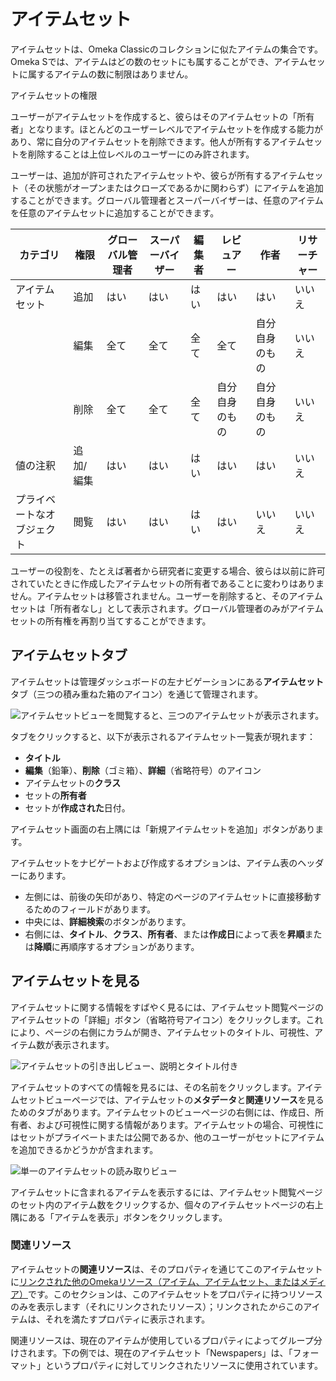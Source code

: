 # アイテムセット

アイテムセットは、Omeka Classicのコレクションに似たアイテムの集合です。Omeka Sでは、アイテムはどの数のセットにも属することができ、アイテムセットに属するアイテムの数に制限はありません。

アイテムセットの権限

ユーザーがアイテムセットを作成すると、彼らはそのアイテムセットの「所有者」となります。ほとんどのユーザーレベルでアイテムセットを作成する能力があり、常に自分のアイテムセットを削除できます。他人が所有するアイテムセットを削除することは上位レベルのユーザーにのみ許されます。

ユーザーは、追加が許可されたアイテムセットや、彼らが所有するアイテムセット（その状態がオープンまたはクローズであるかに関わらず）にアイテムを追加することができます。グローバル管理者とスーパーバイザーは、任意のアイテムを任意のアイテムセットに追加することができます。

| カテゴリ | 権限 | グローバル管理者 | スーパーバイザー | 編集者 | レビュアー | 作者 | リサーチャー |
|-----|-----|---|---|---|---|---|---|
| アイテムセット | 追加 | はい | はい | はい | はい | はい | いいえ |
| | 編集 | 全て | 全て | 全て | 全て | 自分自身のもの | いいえ |
| | 削除 | 全て | 全て | 全て | 自分自身のもの | 自分自身のもの | いいえ |
| 値の注釈 | 追加/編集 | はい | はい | はい | はい | はい | いいえ |
| プライベートなオブジェクト | 閲覧 | はい | はい | はい | はい | いいえ | いいえ |

ユーザーの役割を、たとえば著者から研究者に変更する場合、彼らは以前に許可されていたときに作成したアイテムセットの所有者であることに変わりはありません。アイテムセットは移管されません。ユーザーを削除すると、そのアイテムセットは「所有者なし」として表示されます。グローバル管理者のみがアイテムセットの所有権を再割り当てすることができます。

## アイテムセットタブ

アイテムセットは管理ダッシュボードの左ナビゲーションにある**アイテムセット**タブ（三つの積み重ねた箱のアイコン）を通じて管理されます。

![アイテムセットビューを閲覧すると、三つのアイテムセットが表示されます。](contentfiles/itemsets_browse.png)

タブをクリックすると、以下が表示されるアイテムセット一覧表が現れます：

- **タイトル**
- **編集**（鉛筆）、**削除**（ゴミ箱）、**詳細**（省略符号）のアイコン
- アイテムセットの**クラス**
- セットの**所有者**
- セットが**作成された**日付。

アイテムセット画面の右上隅には「新規アイテムセットを追加」ボタンがあります。

アイテムセットをナビゲートおよび作成するオプションは、アイテム表のヘッダーにあります。

- 左側には、前後の矢印があり、特定のページのアイテムセットに直接移動するためのフィールドがあります。
- 中央には、**詳細検索**のボタンがあります。
- 右側には、**タイトル**、**クラス**、**所有者**、または**作成日**によって表を**昇順**または**降順**に再順序するオプションがあります。

## アイテムセットを見る

アイテムセットに関する情報をすばやく見るには、アイテムセット閲覧ページのアイテムセットの「詳細」ボタン（省略符号アイコン）をクリックします。これにより、ページの右側にカラムが開き、アイテムセットのタイトル、可視性、アイテム数が表示されます。

![アイテムセットの引き出しビュー、説明とタイトル付き](contentfiles/itemsets_drawer.png)

アイテムセットのすべての情報を見るには、その名前をクリックします。アイテムセットビューページでは、アイテムセットの**メタデータ**と**関連リソース**を見るためのタブがあります。アイテムセットのビューページの右側には、作成日、所有者、および可視性に関する情報があります。アイテムセットの場合、可視性にはセットがプライベートまたは公開であるか、他のユーザーがセットにアイテムを追加できるかどうかが含まれます。

![単一のアイテムセットの読み取りビュー](contentfiles/itemsets_view.png)

アイテムセットに含まれるアイテムを表示するには、アイテムセット閲覧ページのセット内のアイテム数をクリックするか、個々のアイテムセットページの右上隅にある「アイテムを表示」ボタンをクリックします。

### 関連リソース

アイテムセットの**関連リソース**は、そのプロパティを通じてこのアイテムセットに[リンクされた他のOmekaリソース（アイテム、アイテムセット、またはメディア）](#omeka-resource)です。このセクションは、このアイテムセットをプロパティに持つリソースのみを表示します（それにリンクされたリソース）；リンクされた*から*このアイテムは、それを満たすプロパティに表示されます。

関連リソースは、現在のアイテムが使用しているプロパティによってグループ分けされます。下の例では、現在のアイテムセット「Newspapers」は、「フォーマット」というプロパティに対してリンクされたリソースに使用されています。